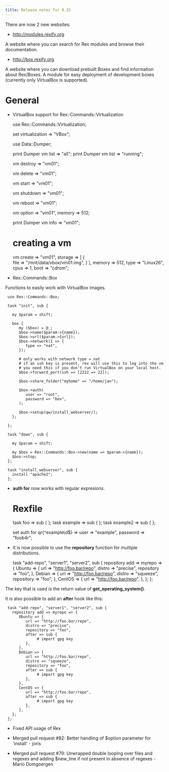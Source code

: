 ```yaml
---
title: Release notes for 0.35
---
```


There are now 2 new websites:

-   <http://modules.rexify.org>

A website where you can search for Rex modules and browse their documentation.

-   <http://box.rexify.org>

A website where you can download prebuilt Boxes and find information about Rex/Boxes. A module for easy deployment of development boxes (currently only VirtualBox is supported).

# General

-   VirtualBox support for Rex::Commands::Virtualization

    use Rex::Commands::Virtualization;

    set virtualization => "VBox";

    use Data::Dumper;   

    print Dumper vm list => "all";
    print Dumper vm list => "running";

    vm destroy => "vm01";

    vm delete => "vm01"; 

    vm start => "vm01";

    vm shutdown => "vm01";

    vm reboot => "vm01";

    vm option => "vm01",
             memory     => 512;

    print Dumper vm info => "vm01";

    # creating a vm 
    vm create => "vm01",
          storage     => [
             {   
                file   => "/mnt/data/vbox/vm01.img",
             }
          ],
          memory => 512,
          type => "Linux26", 
          cpus => 1,
          boot => "cdrom";

-   Rex::Commands::Box

Functions to easily work with VirtualBox images.

     use Rex::Commands::Box;

     task "init", sub {

       my $param = shift;

       box {
          my ($box) = @_;
          $box->name($param->{name});
          $box->url($param->{url});
          $box->network(1 => {
             type => "nat",
          });

          # only works with network type = nat
          # if an ssh key is present, rex will use this to log into the vm
          # you need this if you don't run VirtualBox on your local host.
          $box->forward_port(ssh => [2222 => 22]);

          $box->share_folder("myhome" => "/home/jan");

          $box->auth(
             user => "root",
             password => "box",
          );

          $box->setup(qw/install_webserver/);
       };

     };

     task "down", sub {

       my $param = shift;

       my $box = Rex::Commands::Box->new(name => $param->{name});
       $box->stop;
     };

     task "install_webserver", sub {
       install "apache2";
     };

-   **auth for** now works with regular expresions.

     # Rexfile

     task foo => sub {
     };
     task example => sub {
     };
     task example2 => sub {
     };

      set auth for qr{^example\d$} =>
         user => "example",
         password => "foob4r";

-   It is now possible to use the **repository** function for multiple distributions.

     task "add-repo", "server1", "server2", sub {
       repository add => myrepo => {
          Ubuntu => {
             url => "http://foo.bar/repo",
             distro => "precise",
             repository => "foo",
          },
          Debian => {
             url => "http://foo.bar/repo",
             distro => "squeeze",
             repository => "foo",
          },
          CentOS => {
             url => "http://foo.bar/repo",
          },
       };
     };

The key that is used is the return value of **get\_operating\_system()**.

It is also possible to add an **after** hook like this:

     task "add-repo", "server1", "server2", sub {
       repository add => myrepo => {
          Ubuntu => {
             url => "http://foo.bar/repo",
             distro => "precise",
             repository => "foo",
             after => sub {
                  # import gpg key
             },
          },
          Debian => {
             url => "http://foo.bar/repo",
             distro => "squeeze",
             repository => "foo",
             after => sub {
                  # import gpg key
             },
          },
          CentOS => {
             url => "http://foo.bar/repo",
             after => sub {
                  # import gpg key
             },
          },
       };
     };

-   Fixed API usage of Rex

-   Merged pull request \#82: Better handling of $option parameter for 'install' - joris

-   Merged pull request \#79: Unwrapped double looping over files and regexes and adding $new\_line if not present in absence of regexes - Mario Domgoergen


